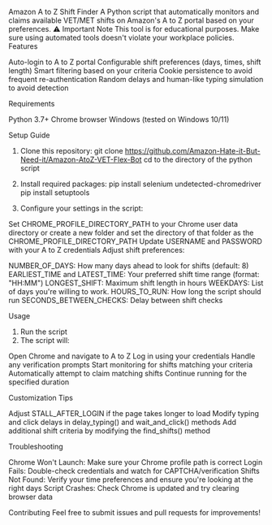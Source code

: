 Amazon A to Z Shift Finder
A Python script that automatically monitors and claims available VET/MET shifts on Amazon's A to Z portal based on your preferences.
⚠️ Important Note
This tool is for educational purposes. Make sure using automated tools doesn't violate your workplace policies.
Features

Auto-login to A to Z portal
Configurable shift preferences (days, times, shift length)
Smart filtering based on your criteria
Cookie persistence to avoid frequent re-authentication
Random delays and human-like typing simulation to avoid detection

Requirements

Python 3.7+
Chrome browser
Windows (tested on Windows 10/11)

Setup Guide

1. Clone this repository: git clone <https://github.com/Amazon-Hate-it-But-Need-it/Amazon-AtoZ-VET-Flex-Bot>
cd to the directory of the python script

2. Install required packages:
pip install selenium undetected-chromedriver
pip install setuptools

3. Configure your settings in the script:

Set CHROME_PROFILE_DIRECTORY_PATH to your Chrome user data directory or create a new folder and set the directory of that folder as the CHROME_PROFILE_DIRECTORY_PATH
Update USERNAME and PASSWORD with your A to Z credentials
Adjust shift preferences:

NUMBER_OF_DAYS: How many days ahead to look for shifts (default: 8)
EARLIEST_TIME and LATEST_TIME: Your preferred shift time range (format: "HH:MM")
LONGEST_SHIFT: Maximum shift length in hours
WEEKDAYS: List of days you're willing to work. 
HOURS_TO_RUN: How long the script should run
SECONDS_BETWEEN_CHECKS: Delay between shift checks





Usage

1. Run the script
2. The script will:

Open Chrome and navigate to A to Z
Log in using your credentials
Handle any verification prompts
Start monitoring for shifts matching your criteria
Automatically attempt to claim matching shifts
Continue running for the specified duration



Customization Tips

Adjust STALL_AFTER_LOGIN if the page takes longer to load
Modify typing and click delays in delay_typing() and wait_and_click() methods
Add additional shift criteria by modifying the find_shifts() method

Troubleshooting

Chrome Won't Launch: Make sure your Chrome profile path is correct
Login Fails: Double-check credentials and watch for CAPTCHA/verification
Shifts Not Found: Verify your time preferences and ensure you're looking at the right days
Script Crashes: Check Chrome is updated and try clearing browser data

Contributing
Feel free to submit issues and pull requests for improvements!
